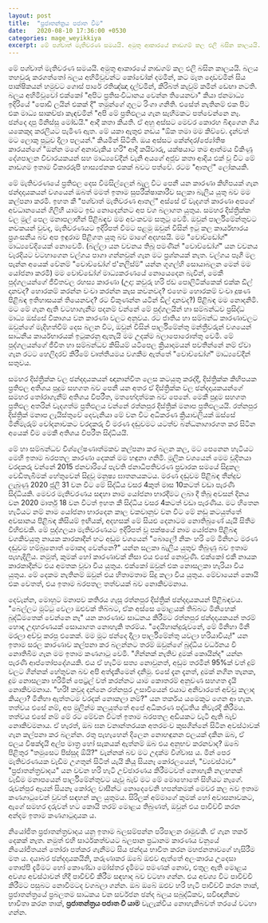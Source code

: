 ```yaml
---
layout: post
title:  "ප්‍රජාතන්ත්‍රය පජාත වීම"
date:   2020-08-10 17:36:00 +0530
categories: mage_weyikkiya
excerpt: මේ පශ්චාත් මැතිවරණ සමයයි. අමුතු ආකාරයේ නාඩගම් කල එලි බසින කාලයයි. බලය තහවුරු කරගත්තෝ බලය අහිමිවූවන්ට කෝචෝක් දමමින්, කට මැත දොඩවමින් සිය පාක්ෂිකයන් හමුවට ගොස් පාරේ රතිඤ්ඤා දල්වමින්, කිරිබත් කැවුම් කමින් ඩෙඟා නටති. බලය අහිමිවූවෝ එක්කෝ "අපිට ප්‍රතිසංවිධානය වෙන්න තියෙනවා" කියා ජනමාධ්‍ය ඉදිරියේ "පොඩි ලයින් එකක් දී" තමුන්ගේ ගුලට රිංගා ගනිති. එසේත් නැතිනම් එක පිට එක මාධ්‍ය සාකච්ඡා කැඳවමින් "අපි මේ ප්‍රතිඵලය ගැන සෑහීමකට පත්වෙන්නෙ නෑ. ඡන්දෙ දාපු මිනිස්සු මෝඩයි." ආදී කතා...
---
```


මේ පශ්චාත් මැතිවරණ සමයයි. අමුතු ආකාරයේ නාඩගම් කල එලි බසින කාලයයි. බලය තහවුරු කරගත්තෝ බලය අහිමිවූවන්ට කෝචෝක් දමමින්, කට මැත දොඩවමින් සිය පාක්ෂිකයන් හමුවට ගොස් පාරේ රතිඤ්ඤා දල්වමින්, කිරිබත් කැවුම් කමින් ඩෙඟා නටති. බලය අහිමිවූවෝ එක්කෝ "අපිට ප්‍රතිසංවිධානය වෙන්න තියෙනවා" කියා ජනමාධ්‍ය ඉදිරියේ "පොඩි ලයින් එකක් දී" තමුන්ගේ ගුලට රිංගා ගනිති. එසේත් නැතිනම් එක පිට එක මාධ්‍ය සාකච්ඡා කැඳවමින් "අපි මේ ප්‍රතිඵලය ගැන සෑහීමකට පත්වෙන්නෙ නෑ. ඡන්දෙ දාපු මිනිස්සු මෝඩයි." ආදී කතා කියති. ඒ අහු අස්සට මෙවර කොරහ බිඳගෙන ගිය යකෙකුද කරලියට පැමිණ ඇත. මේ යකා ඇතුළු නඩය "ඕක තමා මම කිව්වෙ. දැන්වත් මට ලොකු පුටුව දීලා පලයන්." කියමින් සිටිති. ඔය අස්සට කේන්දර/ජ්‍යෝතිෂ කාරයන්ගේ "ඔන්න මගේ අනාවැකිය හරි" ආදී කයිවාරු, යක්ෂයාට තම ආත්මය විකිණූ දේශපාලන විචාරයකයන් සහ මාධ්‍යවේදීන් වැනි අයගේ අජූව කතා ආදිය එක් වූ විට මේ නාඩගම ඉතාම විකාරරූපී හාස්‍යජනක එකක් බවට පත්වේ. රටම "ආතල්" ලෝකයකි.

මේ මැතිවරණයේ ප්‍රතිඵල දෙස විමසිල්ලෙන් බැලූ විට පෙනී යන කාරණා කිහිපයක් ගැන ඡන්දදායකයන් වශයෙන් ඔබත් මමත් ඉතාම සුපරීක්ෂාකාරීව සලකා බැලිය යුතු බව මම කල්පනා කරමි. ඉහත කී "පශ්චාත් මැතිවරණ ආතල්" අස්සේ ඒ වැදගත් කාරණා අපගේ අවධානයෙන් ගිලිහී යාමට ඉඩ නොදෙන්නට අප වග බලාගත යුතුය. සමහර දිස්ත්‍රික්ක වල මුල් පෙල මනාපලාභීන් පිළිබඳව මම අවංකවම සතුටු වෙමි. ඔවුන් පාර්ලිමේන්තුවට නවකයන් වුවද, මැතිවරණයට ඉදිරිපත් වීමට පළමු ඔවුන් විසින් ඉටු කල කාර්යභාරය ප්‍රශංසනීය බව අප ඉඳුරාම පිළිගත යුතු බව මාගේ අදහසයි. මම "වොච්ඩෝග්" මාධ්‍යවේදියෙක් නොවෙමි. (බල්ලා යන වචනය තිබූ පමණින් "වොච්ඩෝග්" යන වචනය වැරදියට වටහාගෙන වල්ගය පාගා ගන්නවුන් ගැන මට ප්‍රශ්නයක් නැත. වල්ගය පෑගී මල පැන්න අයෙක් වේනම් "වොච්ඩෝග් ජ'නලිස්ම්" යන්න ගූගල්හි සොයාබලන මෙන් මම යෝජනා කරමි) මම වොච්ඩෝග් මාධ්‍යකරණයේ නොයෙදෙන බැවින්, මෙකී පුද්ගලයන්ගේ ජීවිතවල රහස්‍ය කාරණා (උදා: කවුරු හරි ජඩ පොලිටික්කෙක් එක්ක ඩීල් දානවද? හොරකම් කරන්න වංචා කරන්න කැස කවනවද? එහෙම හොරකම් වංචා දූෂණ පිළිබඳ ඉතිහාසයක් තියෙනවද? රට විකුණන්න යටින් ඩීල් දානවද?) පිළිබඳ මම නොදනිමි. මට මේ ගැන ඇති වටහාගැනීම පදනම් වන්නේ මේ පුද්ගලයින් හා සම්බන්ධව ප්‍රසිද්ධ මාධ්‍ය ඔස්සේ විකාශය වන කාරණා වලට අනුවය. රට ජාතිය හා සම්බන්ධ කාරණාවලට ඔවුන්ගේ මැදිහත්වීම් දෙස බලන විට, ඔවුන් විසින් පාර්ලිමේන්තු මන්ත්‍රීවරුන් වශයෙන් සාධනීය කාර්යභාරයක් ඉටුකරනු ඇතැයි මම උදක්ම බලාපොරොත්තු වෙමි. මේ පුද්ගලයන්ගේ ජීවිත හා සම්බන්ධව කිසියම් යටිපෙල ක්‍රියාදාමයන් පවතින්නේ නම් ඒවා ගැන රටට හෙලිදරව් කිරීමේ වෘත්තීයමය වගකීම ඇත්තේ "වොච්ඩෝග්" මාධ්‍යවේදීන් සතුවය.

සමහර දිස්ත්‍රික්ක වල ඡන්දදායකයන් ඥානාන්විත ලෙස කටයුතු කරද්දී, දිස්ත්‍රික්ක කිහිපයක ප්‍රතිඵල අතිශය පුදුම සහගත බව පෙනී යන අතර ඒ දිස්ත්‍රික්ක වල ඡන්දදායකයන්ගේ සමහර තෝරාගැනීම් අතිශය විපරීත, මතභේදාත්මක බව පෙනේ. මෙකී පුදුම සහගත ප්‍රතිඵල අතරින් වැදගත්ම ප්‍රතිඵලය වන්නේ රත්නපුර දිස්ත්‍රික් මනාප ප්‍රතිඵලයයි. රත්නපුර දිස්ත්‍රික් මනාප ලැයිස්තුවේ දෙවැනියා මේ වන විට අධිකරණ ක්‍රියාවලියක් ඔස්සේ මිනීමැරුම් චෝදනාවකට වරදකරු වී මරණ දඬුවමට යටත්ව බන්ධනාගාරගත කර සිටින අයෙක් වීම මෙකී අතිශය විපරීත සිද්ධියයි.

මේ හා සම්බන්ධව විශ්ලේෂණාත්මකව කල්පනා කර බලන කල, මට පෙනෙන හැටියට මෙහි ඉතාම බරපතල කාරණා දෙකක් මම හඳුනා ගනිමි. මූලික වශයෙන් මෙම චූදිතයා වරදකරු වන්නේ 2015 ජනවාරියේ පැවති ජනාධිපතිවරණ ප්‍රචාරක සමයේ සිදුකල වෙඩිතැබීමක් හේතුවෙන් සිදුවූ මනුෂ්‍ය ඝාතනයකටය. මරණ දඬුවම පිළිබඳ තීන්දුව ලැබුණු 2020 ජූලි 31 වන විට මේ සිද්ධිය වසර 4කුත් මාස 10කටත් වඩා පැරණි සිද්ධියකි. මෙවර මැතිවරණය සඳහා නාම යෝජනා භාරදීමට ලබා දී තිබූ අවසන් දිනය වන 2020 මාර්තු 18 වන විටත් ඉහත කී සිද්ධිය වසර 4කටත් වඩා පැරණිය. මට හිතෙන හැටියට නම් නාම යෝජනා භාරදෙන කාල වකවානුව වන විට මේ නඩු කටයුත්තේ අවසානය පිළිබඳ කිසියම් ඉඟියක්, අදහසක් මේ සියළු දෙනාටම නොතිබුණේ යැයි සිතීම විහිළුවකි. මේ පුද්ගලයා මැතිවරණයට ඉදිරිපත් වූ පක්ෂයේ නාම යෝජනා පිළිබඳ වගකිවයුතු නායක කාරකාදීන් හට අඩුම වශයෙන් "බොලේ! නිකං හරි මේ මිනිහට මරණ දඬුවම හම්බුනොත් මොකද වෙන්නෙ?" යන්න සලකා බැලිය යුතුව තිබුණු බව ඉතාම පැහැදිලිය. නමුත්, කුමක් හෝ කාරණාවක් නිසා එය එසේ නොවුණි. එක්කෝ එකී නායක කාරකාදීන්ට එය අමතක වූවා විය යුතුය. එක්කෝ ඔවුන් එක නොසලකා හැරියා විය යුතුය. මේ දෙකම නැතිනම් ඔවුන් එය හිතාමතාම සිදු කලා විය යුතුය. මේවායෙන් කොයි එක වෙතත්, එය ඉතාම බරපතල තත්වයක් බව නොකිවමනාය.

දෙවැන්න, මොහුට මනාපව කතිරය ගැසූ රත්නපුර දිස්ත්‍රික් ඡන්දදායකයන් පිළිබඳවය. "බෙල්ලට මූට්ටු වෙලා ඔළුවක් තිබ්බට, ඒක අස්සෙ මොළයක් තිබ්බට මිනිහෙක් බුද්ධිමතෙක් වෙන්නෙ නෑ" යන කාරණාව සාධනය කිරීමට රත්නපුර ඡන්දදායකයන් තරම් හොඳ උදාහරණයක් සොයාගත නොහැකි තරම්ය. "දෙයිහාන්දුරුවනේ, මේ මිනිහා මිනී මරලා අච්චු කරපු එකෙක්. මම මූට ඡන්දෙ දීලා පාර්ලිමේන්තු යවලා හරියාවියෑ!" යන ඉතාම සරල කාරණාව කල්පනා කර බලන්නට තරම් ඔවුන්ගේ බුද්ධිය වර්ධනය වී නොතිබීම ගැන මම ඉතාම කණගාටු වෙමි. "ගින්නක් නැතිව දුමක් කොයින්ද" යන්න පැරණි ආප්තෝපදේශයකි. එය ඒ හැටිම සත්‍ය නොවුනත්, අඩුම තරමින් 95%ක් වත් දුම් වලට ගින්නක් හේතුවන බව අපි අත්දැකීමෙන් දනිමු. එසේ දැන දැනත්, දුමක් නගින තැනක, දුම නොසලකා හරිමින් පෙට්‍රල් වත් කරන්නට යාම කොතරම් අනුවණ සහගත දැයි නොකිවමනාය. "හරි! කවුද දන්නෙ රත්නපුර උසාවියෙන් එයාට අනිවාරතේ අච්චු කලාද කියලා? මිනිහා ඇත්තටම වරදක් නොකලා නම්?" යන තර්කය යමෙකුට ගෙන ආ හැක. තත්වය එසේ නම්, අප මුලින්ම කලයුත්තේ අපේ අධිකරණ පද්ධතිය නිවැරදි කිරීමය. තත්වය එසේ නම් මේ රට මේවන විටත් ඉතාම බරපතල අඩියකට වැටී ඇති බැව් නොකිවමනාය. ඒ හැරත්, ඔබ ඝන වනාන්තරයක අතරමංව කුසගින්නේ සිටින අවස්ථාවක් ගැන කල්පනා කර බලන්න. රතු පැහැහෙන් දිලෙන නොහඳුනන ඵලයක් දකින ඔබ, ඒ ඵලය විෂක්දැයි අල්ප මාත්‍ර හෝ සැකයක් ඇත්නම් ඔබ එය අනුභව කරනවාද? ඔබේ පිළිතුර "තමුසෙට පිස්සුද ඕයි?" වැන්නක් බව මට උදක්ම විශ්වාස ය.  මින් පෙර මැතිවරණයක වැඩිම උගතුන් සිටිත් යැයි කියූ සියනෑ කෝරලයෙන්, "ව්‍යවස්ථාව" "ප්‍රජාතන්ත්‍රවාදය" යන වචන හරි හැටි උච්ඡාරණය කිරීමටවත් නොහැකි නලඟනක් වැඩිම මනාපයෙන් පාර්ලිමේන්තුවට යැවූ බැව් මට මේ මොහොතේ සිහියට නැගේ. රුවන්පුර ඈයන් සියනෑ කෝරල වාසීන්ට නොදෙවෙනි හපන්කමක් මෙවර කල බව ඉතාම කණගාටුවෙන් වුවත් සඳහන් කල යුතුමය. සිරිලක් අම්මාගේ කුමක් හෝ අවාසනාවකට, ඇගේ සමහර දරුවන් හට කොයි තරම් මොළය තිබුණත්, ඔවුන් එය පාවිච්චි කරන අන්දම ඉතාම කණගාටුදායක ය.

නියෝජිත ප්‍රජාතන්ත්‍රවාදය යනු ඉතාම බලසම්පන්න පරිපාලන රාමුවකි. ඒ ගැන තර්ක දෙකක් නැත. නමුත් එහි සාර්ථකත්වයට බලපාන ප්‍රධානම කාරණය වනුයේ නියෝජිතයන් තෝරා පත්කර ගැනීමට සිය ඡන්දය භාවිත කරන මහජනතාවගේ හැසිරීම මත ය. දයාබර ඡන්දදායකයිනි, කරුණාකර ඔබේ ඔළුව ඇත්තේ අලංකාරය උදෙසා තොප්පි දැමීමට හෝ කොණ්ඩා මෝස්තර දැමීමට පමණක් නොව, එතුල ඇති මොළය අවශ්‍ය අවස්ථාවන් හිදී පාවිච්චි කිරීම සඳහාද බව වටහා ගන්න. එය අවශ්‍ය විට පාවිච්චි කිරීමට පසුබට නොවීමටද වගබලා ගන්න. ඔබ ඔබේ ඔළුව හරි හැටි පාවිච්චි කරන තාක්, ප්‍රජාතන්ත්‍රයේ ප්‍රබලතම සාධකය වන සර්වජන ඡන්ද බලය සබුද්ධිකව, සවිඥානිකව භාවිතා කරන තාක්, **ප්‍රජාතන්ත්‍රය පජාත වී යාම** වැලැක්විය නොහැකිබවත් තරයේ වටහා ගන්න.

